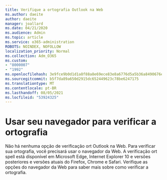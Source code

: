 ```yaml
---
title: Verifique a ortografia Outlook na Web
ms.author: daeite
author: daeite
manager: joallard
ms.date: 04/21/2020
ms.audience: Admin
ms.topic: article
ms.service: o365-administration
ROBOTS: NOINDEX, NOFOLLOW
localization_priority: Normal
ms.collection: Adm_O365
ms.custom:
- "8000007"
- "1992"
ms.openlocfilehash: 3e9fce9b0d1d1a8f88a8e69ece83e8a6776d5a5b36a8490676e274b23741052f
ms.sourcegitcommit: b5f7da89a650d2915dc652449623c78be6247175
ms.translationtype: MT
ms.contentlocale: pt-BR
ms.lasthandoff: 08/05/2021
ms.locfileid: "53924325"
---
```

# <a name="use-your-browser-to-check-spelling"></a>Usar seu navegador para verificar a ortografia

Não há nenhuma opção de verificação ort Outlook na Web. Para verificar sua ortografia, você precisará usar o navegador da Web. A verificação ort spell está disponível em Microsoft Edge, Internet Explorer 10 e versões posteriores e versões atuais do Firefox, Chrome e Safari. Verifique as opções do navegador da Web para saber mais sobre como verificar a ortografia.